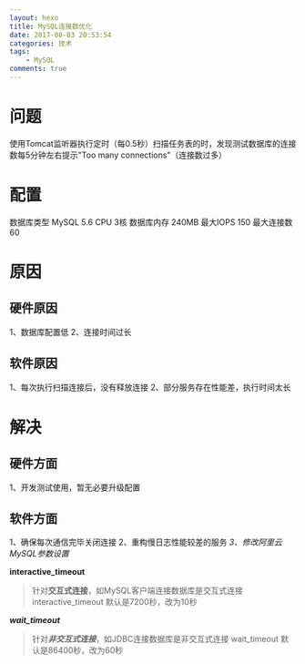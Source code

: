 ```yaml
---
layout: hexo
title: MySQL连接数优化
date: 2017-08-03 20:53:54
categories: 技术
tags: 
    - MySQL
comments: true
---
```

# 问题

使用Tomcat监听器执行定时（每0.5秒）扫描任务表的时，发现测试数据库的连接数每5分钟左右提示"Too many connections"（连接数过多）

# 配置

数据库类型 MySQL 5.6
CPU 3核
数据库内存 240MB
最大IOPS 150
最大连接数 60

# 原因
## 硬件原因

1、数据库配置低
2、连接时间过长

## 软件原因

1、每次执行扫描连接后，没有释放连接
2、部分服务存在性能差，执行时间太长

# 解决

## 硬件方面
1、开发测试使用，暂无必要升级配置

## 软件方面
1、确保每次通信完毕关闭连接
2、重构慢日志性能较差的服务
*3、修改阿里云MySQL参数设置*

**interactive_timeout**

> 针对**交互式连接**，如MySQL客户端连接数据库是交互式连接
> interactive_timeout 默认是7200秒，改为10秒

***wait_timeout***

> 针对***非交互式连接***，如JDBC连接数据库是非交互式连接
> wait_timeout 默认是86400秒，改为60秒
